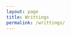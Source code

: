 ```yaml
---
layout: page
title: Writtings
permalink: /writtings/
---
```


<!-- ####################################################################### -->
<!-- ### Articles: -->

<!-- ####################################################################### -->
<!-- ### Tutorials:  -->

<!-- ####################################################################### -->
<!-- ### Blog: -->

<!-- ####################################################################### -->
<!-- ### Books/Videos reviews: -->

<!-- ####################################################################### -->

<!-- ### Books/Videos notes: -->
<!-- #### Books: -->
<!-- * [O Principe - Maquiavel]() (PTBR) -->

